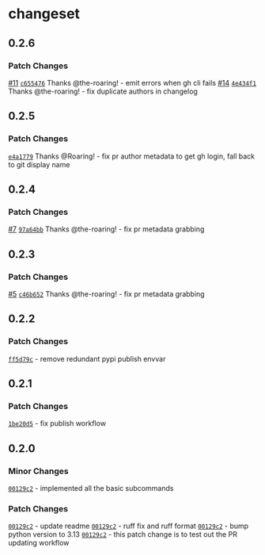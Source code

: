 # changeset

## 0.2.6

### Patch Changes

[#11](https://github.com/the-roaring/pychangeset/pull/11) [`c655476`](https://github.com/the-roaring/pychangeset/commit/c655476) Thanks @the-roaring! - emit errors when gh cli fails
[#14](https://github.com/the-roaring/pychangeset/pull/14) [`4e434f1`](https://github.com/the-roaring/pychangeset/commit/4e434f1) Thanks @the-roaring! - fix duplicate authors in changelog

## 0.2.5

### Patch Changes

[`e4a1779`](https://github.com/the-roaring/pychangeset/commit/e4a1779) Thanks @Roaring! - fix pr author metadata to get gh login, fall back to git display name

## 0.2.4

### Patch Changes

[#7](https://github.com/the-roaring/pychangeset/pull/7) [`97a64bb`](https://github.com/the-roaring/pychangeset/commit/97a64bb) Thanks @the-roaring! - fix pr metadata grabbing

## 0.2.3

### Patch Changes

[#5](https://github.com/the-roaring/pychangeset/pull/5) [`c46b652`](https://github.com/the-roaring/pychangeset/commit/c46b652) Thanks @the-roaring! - fix pr metadata grabbing

## 0.2.2

### Patch Changes

[`ff5d79c`](https://github.com/browserbase/pychangeset/commit/ff5d79c) - remove redundant pypi publish envvar

## 0.2.1

### Patch Changes

[`1be20d5`](https://github.com/browserbase/pychangeset/commit/1be20d5) - fix publish workflow

## 0.2.0

### Minor Changes

[`00129c2`](https://github.com/browserbase/pychangeset/commit/00129c2) - implemented all the basic subcommands

### Patch Changes

[`00129c2`](https://github.com/browserbase/pychangeset/commit/00129c2) - update readme
[`00129c2`](https://github.com/browserbase/pychangeset/commit/00129c2) - ruff fix and ruff format
[`00129c2`](https://github.com/browserbase/pychangeset/commit/00129c2) - bump python version to 3.13
[`00129c2`](https://github.com/browserbase/pychangeset/commit/00129c2) - this patch change is to test out the PR updating workflow

